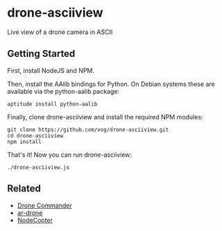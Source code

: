 drone-asciiview
===============

Live view of a drone camera in ASCII

Getting Started
---------------

First, install NodeJS and NPM.

Then, install the AAlib bindings for Python.
On Debian systems these are available via the python-aalib package:

    aptitude install python-aalib

Finally, clone drone-asciiview and install the required NPM modules:

    git clone https://github.com/vog/drone-asciiview.git
    cd drone-asciiview
    npm install

That's it! Now you can run drone-asciiview:

    ./drone-asciiview.js

Related
-------

* [Drone Commander](https://github.com/strathausen/drone-commander)
* [ar-drone](https://github.com/felixge/node-ar-drone)
* [NodeCopter](http://nodecopter.com)
